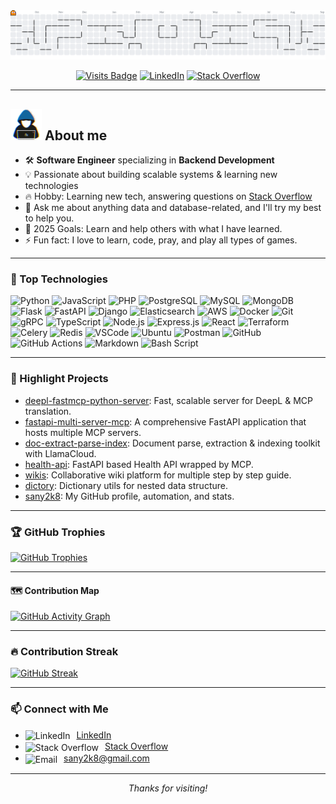 <!-- GitHub Profile README for sany2k8 -->
<div align="center">

<picture>
  <source media="(prefers-color-scheme: dark)" srcset="https://raw.githubusercontent.com/sany2k8/sany2k8/output/pacman-contribution-graph-dark.svg">
  <source media="(prefers-color-scheme: light)" srcset="https://raw.githubusercontent.com/sany2k8/sany2k8/output/pacman-contribution-graph.svg">
  <img alt="pacman contribution graph" src="https://raw.githubusercontent.com/sany2k8/sany2k8/output/pacman-contribution-graph.svg">
</picture>

[![Visits Badge](https://komarev.com/ghpvc/?username=sany2k8&style=for-the-badge&color=blue)](https://github.com/sany2k8)
[![LinkedIn](https://img.shields.io/badge/LinkedIn-md--sany--ahmed-0077B5?style=for-the-badge&logo=linkedin)](https://www.linkedin.com/in/md-sany-ahmed-9ab00745/)
[![Stack Overflow](https://img.shields.io/badge/Stack%20Overflow-AlwaysSunny-F48024?style=for-the-badge&logo=stackoverflow&logoColor=white)](https://stackoverflow.com/users/1138192/a-l-w-a-y-s-s-u-n-n-y)

</div>

---

## <picture><img src = "https://raw.githubusercontent.com/sany2k8/sany2k8/master/images/about_me.gif" width = 50px></picture> About me

- 🛠️ **Software Engineer** specializing in **Backend Development**
- 💡 Passionate about building scalable systems & learning new technologies
- 🔥 Hobby: Learning new tech, answering questions on [Stack Overflow](https://stackoverflow.com/users/1138192/a-l-w-a-y-s-s-u-n-n-y)
- 💬 Ask me about anything data and database-related, and I'll try my best to help you.  
- 🥅 2025 Goals: Learn and help others with what I have learned.  
- ⚡ Fun fact: I love to learn, code, pray, and play all types of games.  
---

### 🚀 Top Technologies

![Python](https://img.shields.io/badge/Python-3670A0?style=for-the-badge&logo=python&logoColor=ffd43b)
![JavaScript](https://img.shields.io/badge/JavaScript-323330?style=for-the-badge&logo=javascript&logoColor=F7DF1E)
![PHP](https://img.shields.io/badge/PHP-777BB4?style=for-the-badge&logo=php&logoColor=white)
![PostgreSQL](https://img.shields.io/badge/PostgreSQL-316192?style=for-the-badge&logo=postgresql&logoColor=white)
![MySQL](https://img.shields.io/badge/MySQL-005C84?style=for-the-badge&logo=mysql&logoColor=white)
![MongoDB](https://img.shields.io/badge/MongoDB-47A248?style=for-the-badge&logo=mongodb&logoColor=white)
![Flask](https://img.shields.io/badge/Flask-000000?style=for-the-badge&logo=flask&logoColor=white)
![FastAPI](https://img.shields.io/badge/FastAPI-005571?style=for-the-badge&logo=fastapi)
![Django](https://img.shields.io/badge/Django-092E20?style=for-the-badge&logo=django&logoColor=white)
![Elasticsearch](https://img.shields.io/badge/Elasticsearch-005571?style=for-the-badge&logo=elasticsearch)
![AWS](https://img.shields.io/badge/AWS-232F3E?style=for-the-badge&logo=amazon-aws)
![Docker](https://img.shields.io/badge/Docker-2496ED?style=for-the-badge&logo=docker&logoColor=white)
![Git](https://img.shields.io/badge/Git-F05032?style=for-the-badge&logo=git&logoColor=white)
![gRPC](https://img.shields.io/badge/gRPC-0080FF?style=for-the-badge&logo=grpc&logoColor=white)
![TypeScript](https://img.shields.io/badge/TypeScript-3178C6?style=for-the-badge&logo=typescript&logoColor=white)
![Node.js](https://img.shields.io/badge/Node.js-339933?style=for-the-badge&logo=node.js&logoColor=white)
![Express.js](https://img.shields.io/badge/Express.js-404D59?style=for-the-badge&logo=express&logoColor=white)
![React](https://img.shields.io/badge/React-20232A?style=for-the-badge&logo=react&logoColor=61DAFB)
![Terraform](https://img.shields.io/badge/Terraform-623CE4?style=for-the-badge&logo=terraform&logoColor=white)
![Celery](https://img.shields.io/badge/Celery-37814A?style=for-the-badge&logo=celery&logoColor=white)
![Redis](https://img.shields.io/badge/Redis-DC382D?style=for-the-badge&logo=redis&logoColor=white)
![VSCode](https://img.shields.io/badge/VS%20Code-007ACC?style=for-the-badge&logo=visual-studio-code&logoColor=white)
![Ubuntu](https://img.shields.io/badge/Ubuntu-E95420?style=for-the-badge&logo=ubuntu&logoColor=white)
![Postman](https://img.shields.io/badge/Postman-FF6C37?style=for-the-badge&logo=postman&logoColor=white)
![GitHub](https://img.shields.io/badge/GitHub-181717?style=for-the-badge&logo=github&logoColor=white)
![GitHub Actions](https://img.shields.io/badge/github%20actions-%232671E5.svg?style=for-the-badge&logo=githubactions&logoColor=white)
![Markdown](https://img.shields.io/badge/markdown-%23000000.svg?style=for-the-badge&logo=markdown&logoColor=white)
![Bash Script](https://img.shields.io/badge/bash_script-%23121011.svg?style=for-the-badge&logo=gnu-bash&logoColor=white)


---

### 🌟 Highlight Projects

- [deepl-fastmcp-python-server](https://github.com/AlwaysSany/deepl-fastmcp-python-server): Fast, scalable server for DeepL & MCP translation.
- [fastapi-multi-server-mcp](https://github.com/AlwaysSany/fastapi-multi-server-mcp): A comprehensive FastAPI application that hosts multiple MCP servers.
- [doc-extract-parse-index](https://github.com/AlwaysSany/doc-extract-parse-index): Document parse, extraction & indexing toolkit with LlamaCloud.
- [health-api](https://github.com/AlwaysSany/health-api): FastAPI based Health API wrapped by MCP.
- [wikis](https://github.com/sany2k8/wikis): Collaborative wiki platform for multiple step by step guide.
- [dictory](https://github.com/sany2k8/dictory): Dictionary utils for nested data structure.
- [sany2k8](https://github.com/sany2k8/sany2k8): My GitHub profile, automation, and stats.

---

### 🏆 GitHub Trophies

[![GitHub Trophies](https://github-profile-trophy.vercel.app/?username=sany2k8&margin-w=10&theme=gruvbox&no-bg=true&no-frame=true)](https://github.com/ryo-ma/github-profile-trophy)

---

#### 🗺️ Contribution Map

[![GitHub Activity Graph](https://github-readme-activity-graph.vercel.app/graph?username=sany2k8&theme=gruvbox)](https://github.com/ashutosh00710/github-readme-activity-graph)

---

### 🔥 Contribution Streak

[![GitHub Streak](https://streak-stats.demolab.com?user=sany2k8&theme=gruvbox&hide_border=true)](https://git.io/streak-stats)

---

### 📫 Connect with Me

- <img alt="LinkedIn" height="18" src="https://raw.githubusercontent.com/danielcranney/readme-generator/main/public/icons/socials/linkedin.svg" style="vertical-align:middle; margin-right:6px;"> [LinkedIn](https://www.linkedin.com/in/md-sany-ahmed-9ab00745/)
- <img alt="Stack Overflow" height="18" src="https://cdn.simpleicons.org/stackoverflow/F48024" style="vertical-align:middle; margin-right:6px;"> [Stack Overflow](https://stackoverflow.com/users/1138192/a-l-w-a-y-s-s-u-n-n-y)
- <img alt="Email" height="18" src="https://cdn.simpleicons.org/gmail/EA4335" style="vertical-align:middle; margin-right:6px;"> sany2k8@gmail.com
---

<div align="center">

_Thanks for visiting!_

</div>
